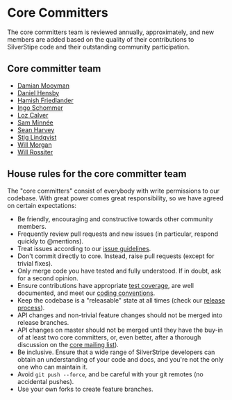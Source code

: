 # Core Committers
The core committers team is reviewed annually, approximately, and new members are added based on the quality of their contributions to SilverStipe code and their outstanding community participation. 

## Core committer team
* [Damian Mooyman](https://github.com/tractorcow/)
* [Daniel Hensby](https://github.com/dhensby)
* [Hamish Friedlander](https://github.com/hafriedlander)
* [Ingo Schommer](https://github.com/chillu)
* [Loz Calver](https://github.com/kinglozzer)
* [Sam Minnée](https://github.com/sminnee)
* [Sean Harvey](https://github.com/halkyon/)
* [Stig Lindqvist](https://github.com/stojg)
* [Will Morgan](https://github.com/willmorgan)
* [Will Rossiter](https://github.com/wilr/)

## House rules for the core committer team

The "core committers" consist of everybody with write permissions to our codebase.
With great power comes great responsibility, so we have agreed on certain expectations:

 * Be friendly, encouraging and constructive towards other community members.
 * Frequently review pull requests and new issues (in particular, respond quickly to @mentions).
 * Treat issues according to our [issue guidelines](issues_and_bugs).
 * Don't commit directly to core. Instead, raise pull requests (except for trivial fixes).
 * Only merge code you have tested and fully understood. If in doubt, ask for a second opinion.
 * Ensure contributions have appropriate [test coverage](../developer_guides/testing), are well documented, and meet our [coding conventions](/getting_started/coding_conventions).
 * Keep the codebase is a "releasable" state at all times (check our [release process](release_process)).
 * API changes and non-trivial feature changes should not be merged into release branches. 
 * API changes on master should not be merged until they have the buy-in of at least two core committers, or, even better, after a thorough discussion on the [core mailing list](https://groups.google.com/forum/#!forum/silverstripe-dev)).
 * Be inclusive. Ensure that a wide range of SilverStripe developers can obtain an understanding of your code and docs, and you're not the only one who can maintain it.
 * Avoid `git push --force`, and be careful with your git remotes (no accidental pushes).
 * Use your own forks to create feature branches.

